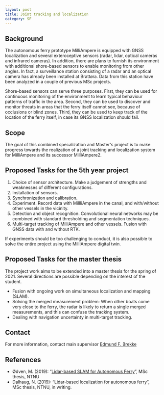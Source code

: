 ```yaml
---
layout: post
title: Joint tracking and localization
category: SF
---
```

## Background
The autonomous ferry prototype MilliAmpere is equipped with GNSS localization and several exteroceptive sensors (radar, lidar, optical cameras and infrared cameras). In addition, there are plans to furnish its environment with additional shore-based sensors to enable monitoring from other angles. In fact, a surveillance station consisting of a radar and an optical camera has already been installed at Brattøra. Data from this station have been analyzed in a couple of previous MSc projects. 

Shore-based sensors can serve three purposes. First, they can be used for continuous monitoring of the environment to learn typical behaviour patterns of traffic in the area. Second, they can be used to discover and monitor threats in areas that the ferry itself cannot see, because of occlusions or blind zones. Third, they can be used to keep track of the location of the ferry itself, in case its GNSS localization should fail. 



## Scope
The goal of this combined specalization and Master's project is to make progress towards the realization of a joint tracking and localization system for MilliAmpere and its successor MilliAmpere2.


## Proposed Tasks for the 5th year project

1. Choice of sensor architecture. Make a judgement of strengths and weaknesses of different configurations.
2. Installation of sensors. 
3. Synchronization and calibration. 
4. Experiment. Record data with MillliAmpere in the canal, and with/without other vessels in the vicinity. 
5. Detection and object recognition. Convolutional neural networks may be combined with standard thresholding and segmentation techniques. 
6. Multi-target tracking of MilliAmpere and other vessels. Fusion with GNSS data with and without RTK.

If experiments should be too challenging to conduct, it is also possible to solve the entire project using the MilliAmpere digital twin. 

## Proposed Tasks for the master thesis

The project work aims to be extended into a master thesis for the spring of 2021. Several directions are possible depending on the interest of the student. 

*  Fusion with ongoing work on simultaneous localization and mapping (SLAM). 
* Solving the merged measurement problem: When other boats come very close to the ferry, the radar is likely to return a single merged measurements, and this can confuse the tracking system. 
* Dealing with navigation uncertainty in multi-target tracking. 

## Contact
For more information, contact main supervisor [Edmund F. Brekke](http://www.ntnu.no/ansatte/edmundfo)

## References

* Ødven, M. (2019): “[Lidar-based SLAM for Autonomous Ferry](http://folk.ntnu.no/edmundfo/msc2019-2020/MasterFinalReducedMarius.pdf)”, MSc thesis, NTNU
* Dalhaug, N. (2019): “Lidar-based localization for autonomous ferry”, MSc thesis, NTNU, in writing. 